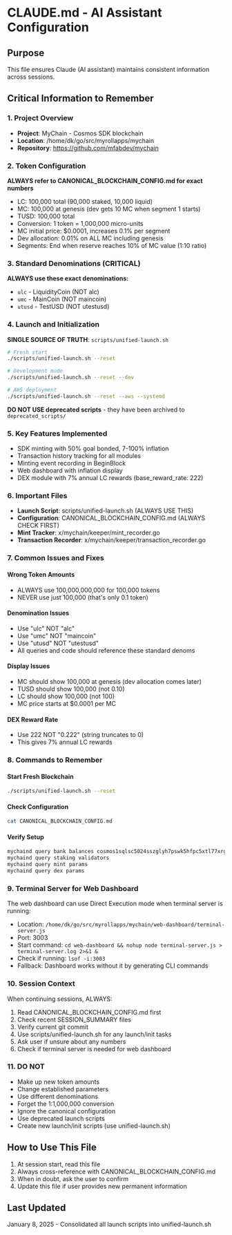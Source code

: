 # CLAUDE.md - AI Assistant Configuration

## Purpose
This file ensures Claude (AI assistant) maintains consistent information across sessions.

## Critical Information to Remember

### 1. Project Overview
- **Project**: MyChain - Cosmos SDK blockchain
- **Location**: /home/dk/go/src/myrollapps/mychain
- **Repository**: https://github.com/mfabdev/mychain

### 2. Token Configuration
**ALWAYS refer to CANONICAL_BLOCKCHAIN_CONFIG.md for exact numbers**
- LC: 100,000 total (90,000 staked, 10,000 liquid)
- MC: 100,000 at genesis (dev gets 10 MC when segment 1 starts)
- TUSD: 100,000 total
- Conversion: 1 token = 1,000,000 micro-units
- MC initial price: $0.0001, increases 0.1% per segment
- Dev allocation: 0.01% on ALL MC including genesis
- Segments: End when reserve reaches 10% of MC value (1:10 ratio)

### 3. Standard Denominations (CRITICAL)
**ALWAYS use these exact denominations:**
- `ulc` - LiquidityCoin (NOT alc)
- `umc` - MainCoin (NOT maincoin)
- `utusd` - TestUSD (NOT utestusd)

### 4. Launch and Initialization
**SINGLE SOURCE OF TRUTH**: `scripts/unified-launch.sh`
```bash
# Fresh start
./scripts/unified-launch.sh --reset

# Development mode
./scripts/unified-launch.sh --reset --dev

# AWS deployment
./scripts/unified-launch.sh --reset --aws --systemd
```

**DO NOT USE deprecated scripts** - they have been archived to `deprecated_scripts/`

### 5. Key Features Implemented
- SDK minting with 50% goal bonded, 7-100% inflation
- Transaction history tracking for all modules
- Minting event recording in BeginBlock
- Web dashboard with inflation display
- DEX module with 7% annual LC rewards (base_reward_rate: 222)

### 6. Important Files
- **Launch Script**: scripts/unified-launch.sh (ALWAYS USE THIS)
- **Configuration**: CANONICAL_BLOCKCHAIN_CONFIG.md (ALWAYS CHECK FIRST)
- **Mint Tracker**: x/mychain/keeper/mint_recorder.go
- **Transaction Recorder**: x/mychain/keeper/transaction_recorder.go

### 7. Common Issues and Fixes

#### Wrong Token Amounts
- ALWAYS use 100,000,000,000 for 100,000 tokens
- NEVER use just 100,000 (that's only 0.1 token)

#### Denomination Issues
- Use "ulc" NOT "alc"
- Use "umc" NOT "maincoin" 
- Use "utusd" NOT "utestusd"
- All queries and code should reference these standard denoms

#### Display Issues
- MC should show 100,000 at genesis (dev allocation comes later)
- TUSD should show 100,000 (not 0.10)
- LC should show 100,000 (not 100)
- MC price starts at $0.0001 per MC

#### DEX Reward Rate
- Use 222 NOT "0.222" (string truncates to 0)
- This gives 7% annual LC rewards

### 8. Commands to Remember

#### Start Fresh Blockchain
```bash
./scripts/unified-launch.sh --reset
```

#### Check Configuration
```bash
cat CANONICAL_BLOCKCHAIN_CONFIG.md
```

#### Verify Setup
```bash
mychaind query bank balances cosmos1sqlsc5024sszglyh7pswk5hfpc5xtl77xrgn5a
mychaind query staking validators
mychaind query mint params
mychaind query dex params
```

### 9. Terminal Server for Web Dashboard
The web dashboard can use Direct Execution mode when terminal server is running:
- Location: `/home/dk/go/src/myrollapps/mychain/web-dashboard/terminal-server.js`
- Port: 3003
- Start command: `cd web-dashboard && nohup node terminal-server.js > terminal-server.log 2>&1 &`
- Check if running: `lsof -i:3003`
- Fallback: Dashboard works without it by generating CLI commands

### 10. Session Context
When continuing sessions, ALWAYS:
1. Read CANONICAL_BLOCKCHAIN_CONFIG.md first
2. Check recent SESSION_SUMMARY files
3. Verify current git commit
4. Use scripts/unified-launch.sh for any launch/init tasks
5. Ask user if unsure about any numbers
6. Check if terminal server is needed for web dashboard

### 11. DO NOT
- Make up new token amounts
- Change established parameters
- Use different denominations
- Forget the 1:1,000,000 conversion
- Ignore the canonical configuration
- Use deprecated launch scripts
- Create new launch/init scripts (use unified-launch.sh)

## How to Use This File

1. At session start, read this file
2. Always cross-reference with CANONICAL_BLOCKCHAIN_CONFIG.md
3. When in doubt, ask the user to confirm
4. Update this file if user provides new permanent information

## Last Updated
January 8, 2025 - Consolidated all launch scripts into unified-launch.sh